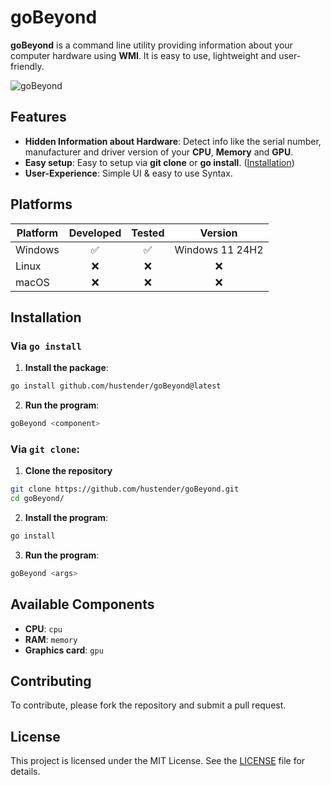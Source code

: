 # goBeyond

**goBeyond** is a command line utility providing information about your computer hardware using **WMI**. It is easy to use, lightweight and user-friendly.

![goBeyond](https://github.com/user-attachments/assets/76dbaad4-9f50-4812-a54d-1b9ea59a8cbe)

## Features

- **Hidden Information about Hardware**: Detect info like the serial number, manufacturer and driver version of your **CPU**, **Memory** and **GPU**.
- **Easy setup**: Easy to setup via **git clone** or **go install**. ([Installation](#installation))
- **User-Experience**: Simple UI & easy to use Syntax.

## Platforms

| Platform       | Developed | Tested |     Version     |
|----------------|:---------:|:------:|:---------------:|
| Windows        |     ✅     |   ✅    | Windows 11 24H2 |
| Linux          |     ❌     |   ❌    |        ❌        |
| macOS          |     ❌     |   ❌    |        ❌        |

## Installation

### Via `go install`

1. **Install the package**:
```bash
go install github.com/hustender/goBeyond@latest
```

2. **Run the program**:
```bash 
goBeyond <component>
```

### Via `git clone`:

1. **Clone the repository**
```bash
git clone https://github.com/hustender/goBeyond.git
cd goBeyond/
```

2. **Install the program**:
```bash
go install
```

3. **Run the program**:
```bash
goBeyond <args>
```

## Available Components

- **CPU**: `cpu`
- **RAM**: `memory`
- **Graphics card**: `gpu`

## Contributing

To contribute, please fork the repository and submit a pull request.

## License

This project is licensed under the MIT License. See the [LICENSE](LICENSE) file for details.
